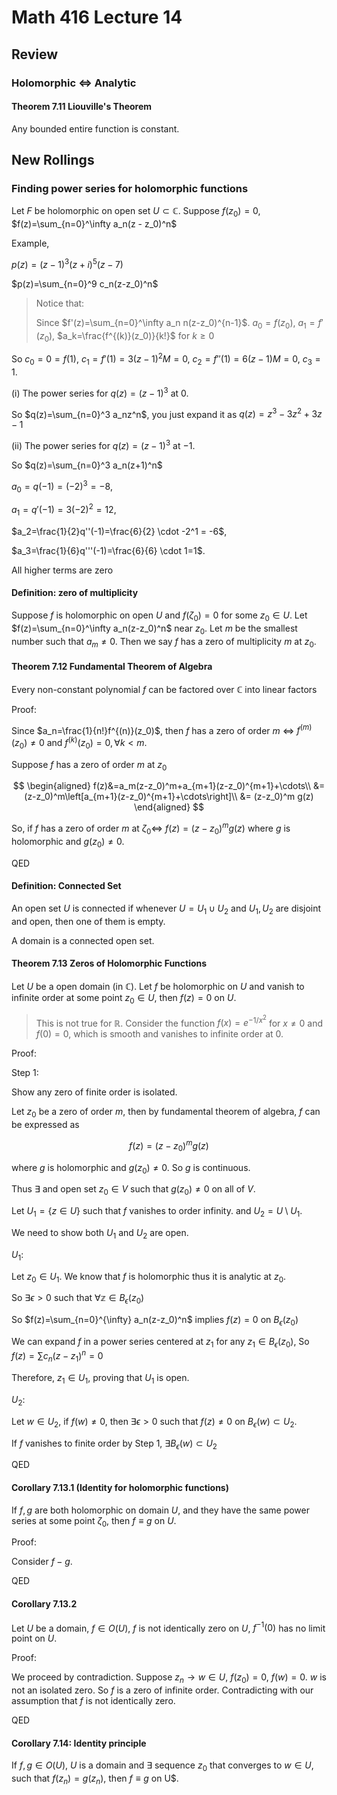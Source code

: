 # Math 416 Lecture 14

## Review

### Holomorphic $\iff$ Analytic

#### Theorem 7.11 Liouville's Theorem

Any bounded entire function is constant.

## New Rollings

### Finding power series for holomorphic functions

Let $F$ be holomorphic on open set $U\subset \mathbb{C}$. Suppose $f(z_0)=0$, $f(z)=\sum_{n=0}^\infty a_n(z - z_0)^n$

Example,

$p(z)=(z-1)^3(z+i)^5(z-7)$

$p(z)=\sum_{n=0}^9 c_n(z-z_0)^n$

> Notice that:  
>
> Since $f'(z)=\sum_{n=0}^\infty a_n n(z-z_0)^{n-1}$.
> $a_0=f(z_0)$, $a_1=f'(z_0)$, $a_k=\frac{f^{(k)}(z_0)}{k!}$ for $k \geq 0$

So $c_0=0=f(1)$, $c_1=f'(1)=3(z-1)^2M=0$, $c_2=f''(1)=6(z-1)M=0$, $c_3=1$.

(i) The power series for $q(z)=(z-1)^3$ at $0$.

So $q(z)=\sum_{n=0}^3 a_nz^n$, you just expand it as $q(z)=z^3-3z^2+3z-1$

(ii) The power series for $q(z)=(z-1)^3$ at $-1$.

So $q(z)=\sum_{n=0}^3 a_n(z+1)^n$

$a_0=q(-1)=(-2)^3=-8$,

$a_1=q'(-1)=3(-2)^2=12$,

$a_2=\frac{1}{2}q''(-1)=\frac{6}{2} \cdot -2^1 = -6$,

$a_3=\frac{1}{6}q'''(-1)=\frac{6}{6} \cdot 1=1$.

All higher terms are zero

#### Definition: zero of multiplicity

Suppose $f$ is holomorphic on open $U$ and $f(\zeta_0)=0$ for some $z_0\in U$. Let $f(z)=\sum_{n=0}^\infty a_n(z-z_0)^n$ near $z_0$. Let $m$ be the smallest number such that $a_m\neq 0$. Then we say $f$ has a zero of multiplicity $m$ at $z_0$.

#### Theorem 7.12 Fundamental Theorem of Algebra

Every non-constant polynomial $f$ can be factored over $\mathbb{C}$ into linear factors

Proof:

Since $a_n=\frac{1}{n!}f^{(n)}(z_0)$, then $f$ has a zero of order $m$ $\iff$ $f^{(m)}(z_0) \neq 0$ and $f^{(k)}(z_0) = 0, \forall k < m$.

Suppose $f$ has a zero of order $m$ at $z_0$

$$
\begin{aligned}
f(z)&=a_m(z-z_0)^m+a_{m+1}(z-z_0)^{m+1}+\cdots\\
&=(z-z_0)^m\left[a_{m+1}(z-z_0)^{m+1}+\cdots\right]\\
&= (z-z_0)^m g(z)
\end{aligned}
$$

So, if $f$ has a zero of order $m$ at $\zeta_0\iff$ $f(z)=(z-z_0)^mg(z)$ where $g$ is holomorphic and $g(z_0)\neq 0$.

QED

#### Definition: Connected Set

An open set $U$ is connected if whenever $U=U_1\cup U_2$ and $U_1, U_2$ are disjoint and open, then one of them is empty.

A domain is a connected open set.

#### Theorem 7.13 Zeros of Holomorphic Functions

Let $U$ be a open domain (in $\mathbb{C}$). Let $f$ be holomorphic on $U$ and vanish to infinite order at some point $z_0\in U$, then $f(z)=0$ on $U$.

> This is not true for $\mathbb{R}$. Consider the function $f(x) = e^{-1/x^2}$ for $x \neq 0$ and $f(0) = 0$, which is smooth and vanishes to infinite order at 0.

Proof:

Step 1:

Show any zero of finite order is isolated.

Let $z_0$ be a zero of order $m$, then by fundamental theorem of algebra, $f$ can be expressed as

$$
f(z)=(z-z_0)^mg(z)
$$

where $g$ is holomorphic and $g(z_0) \neq 0$. So $g$ is continuous.

Thus $\exists$ and open set $z_0\in V$ such that $g(z_0)\neq 0$ on all of $V$.

Let $U_1=\{z\in U\}$ such that $f$ vanishes to order infinity. and $U_2=U\setminus U_1$.

We need to show both $U_1$ and $U_2$ are open.

$U_1$:

Let $z_0\in U_1$. We know that $f$ is holomorphic thus it is analytic at $z_0$.

So $\exists \epsilon>0$ such that $\forall \mathbb{z}\in B_\epsilon(z_0)$

So $f(z)=\sum_{n=0}^{\infty} a_n(z-z_0)^n$ implies $f(z)=0$ on $B_\epsilon(z_0)$

We can expand $f$ in a power series centered at $z_1$ for any $z_1\in B_\epsilon(z_0)$, So $f(z)=\sum c_n(z-z_1)^n=0$

Therefore, $z_1 \in U_1$, proving that $U_1$ is open.

$U_2$:

Let $w\in U_2$, if $f(w)\neq 0$, then $\exists\epsilon > 0$ such that $f(z) \neq 0$ on $B_\epsilon(w)\subset U_2$.

If $f$ vanishes to finite order by Step 1, $\exists B_\epsilon(w)\subset U_2$

QED

#### Corollary 7.13.1 (Identity for holomorphic functions)

If $f,g$ are both holomorphic on domain $U$, and they have the same power series at some point $\zeta_0$, then $f \equiv g$ on $U$.

Proof:

Consider $f-g$.

QED

#### Corollary 7.13.2

Let $U$ be a domain, $f\in O(U)$, $f$ is not identically zero on $U$, $f^{-1}(0)$ has no limit point on $U$.

Proof:

We proceed by contradiction. Suppose $z_n\to w\in U$, $f(z_0)=0$, $f(w)=0$. $w$ is not an isolated zero. So $f$ is a zero of infinite order. Contradicting with our assumption that $f$ is not identically zero.

QED

#### Corollary 7.14: Identity principle

If $f,g\in O(U)$, $U$ is a domain and $\exists$ sequence $z_0$ that converges to $w\in U$, such that $f(z_n)=g(z_n)$, then $f\equiv g$ on U$.